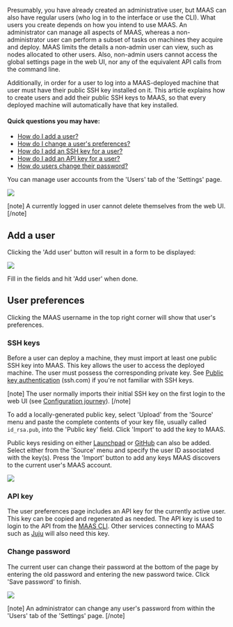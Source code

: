 Presumably, you have already created an administrative user, but MAAS can also have regular users (who log in to the interface or use the CLI). What users you create depends on how you intend to use MAAS.  An administrator can manage all aspects of MAAS, whereas a non-administrator user can perform a subset of tasks on machines they acquire and deploy.  MAAS limits the details a non-admin user can view, such as nodes allocated to other users. Also, non-admin users cannot access the global settings page in the web UI, nor any of the equivalent API calls from the command line.

Additionally, in order for a user to log into a MAAS-deployed machine that user must have their public SSH key installed on it.  This article explains how to create users and add their public SSH keys to MAAS, so that every deployed machine will automatically have that key installed.

#### Quick questions you may have:

* [How do I add a user?](/t/user-accounts/790#heading--add-a-user)
* [How do I change a user's preferences?](/t/user-accounts/790#heading--user-preferences)
* [How do I add an SSH key for a user?](/t/user-accounts/790#heading--ssh-keys)
* [How do I add an API key for a user?](/t/user-accounts/790#heading--api-key)
* [How do users change their password?](/t/user-accounts/790#heading--change-password)

You can manage user accounts from the 'Users' tab of the 'Settings' page.

<a href="https://assets.ubuntu.com/v1/76402e4b-manage-user-accounts__2.4_current-users.png" target = "_blank"><img src="https://assets.ubuntu.com/v1/76402e4b-manage-user-accounts__2.4_current-users.png"></a>

[note]
A currently logged in user cannot delete themselves from the web UI.
[/note]

<h2 id="heading--add-a-user">Add a user</h2>

Clicking the 'Add user' button will result in a form to be displayed:

<a href="https://assets.ubuntu.com/v1/1c59c2c5-manage-user-accounts__2.4_add-user.png" target = "_blank"><img src="https://assets.ubuntu.com/v1/1c59c2c5-manage-user-accounts__2.4_add-user.png"></a>

Fill in the fields and hit 'Add user' when done.


<h2 id="heading--user-preferences">User preferences</h2>

Clicking the MAAS username in the top right corner will show that user's preferences.

<h3 id="heading--ssh-keys">SSH keys</h3>

Before a user can deploy a machine, they must import at least one public SSH key into MAAS. This key allows the user to access the deployed machine. The user must possess the corresponding private key. See [Public key authentication](https://www.ssh.com/ssh/public-key-authentication) (ssh.com) if you're not familiar with SSH keys.

[note]
The user normally imports their initial SSH key on the first login to the web UI (see [Configuration journey](/t/configuration-journey/781)).
[/note]

To add a locally-generated public key, select 'Upload' from the 'Source' menu and paste the complete contents of your key file, usually called `id_rsa.pub`, into the 'Public key' field. Click 'Import' to add the key to MAAS.

Public keys residing on either [Launchpad](https://help.launchpad.net/YourAccount) or [GitHub](https://help.github.com/articles/connecting-to-github-with-ssh/) can also be added. Select either from the 'Source' menu and specify the user ID associated with the key(s). Press the 'Import' button to add any keys MAAS discovers to the current user's MAAS account.

<a href="https://assets.ubuntu.com/v1/fc95765e-manage-user-accounts__2.4_add-user-ssh-key.png" target = "_blank"><img src="https://assets.ubuntu.com/v1/fc95765e-manage-user-accounts__2.4_add-user-ssh-key.png"></a>

<h3 id="heading--api-key">API key</h3>

The user preferences page includes an API key for the currently active user. This key can be copied and regenerated as needed. The API key is used to login to the API from the [MAAS CLI](/t/maas-cli/802). Other services connecting to MAAS such as [Juju](https://jujucharms.com/docs/stable/clouds-maas) will also need this key.

<h3 id="heading--change-password">Change password</h3>

The current user can change their password at the bottom of the page by entering the old password and entering the new password twice. Click 'Save password' to finish.

<a href="https://assets.ubuntu.com/v1/289ef578-manage-user-accounts__2.4_change-user-password.png" target = "_blank"><img src="https://assets.ubuntu.com/v1/289ef578-manage-user-accounts__2.4_change-user-password.png"></a>

[note]
An administrator can change any user's password from within the 'Users' tab of the 'Settings' page.
[/note]

<!-- LINKS -->